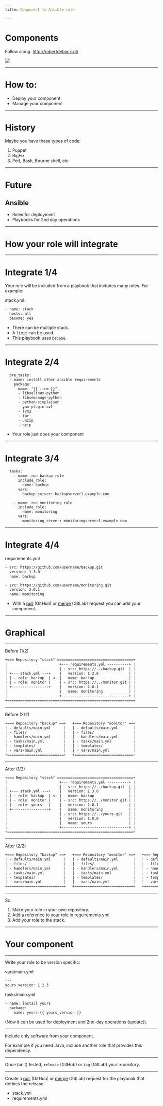 ```yaml
---
title: Component to Ansible role

---
```


# Components

Follow along: http://robertdebock.nl/

<img src="https://api.qrserver.com/v1/create-qr-code/?size=350x350&data=http://robertdebock.nl/presentations/component-to-role/"/>

---

# How to:
- Deploy your component
- Manage your component

---

# History

Maybe you have these types of code:
1. Puppet
2. BigFix
3. Perl, Bash, Bourne shell, etc

----

# Future

## Ansible
- Roles for deployment
- Playbooks for 2nd day operations

---

# How your role will integrate

----

# Integrate 1/4

Your role will be included from a playbook that includes many roles. For example:

stack.yml:
```txt
- name: stack
  hosts: all
  become: yes
```

- There can be multiple stack.
- A `limit` can be used.
- This playbook uses `become`.

----

# Integrate 2/4

```txt
  pre_tasks:
  - name: install other ansible requirements
    package:
      name: "{{ item }}"
      - libselinux-python
      - libsemanage-python
      - python-simplejson
      - yum-plugin-ovl
      - lvm2
      - tar
      - unzip
      - gzip
```

- Your role just does your component

----

# Integrate 3/4

```txt
  tasks:
    - name: run backup role
      include_role:
        name: backup
      vars:
        backup_server: backupserver1.example.com

    - name: run monitoring role
      include_role:
        name: monitoring
      vars:
        monitoring_server: monitoringserver1.example.com
```

----

# Integrate 4/4

requirements.yml
```txt
- src: https://github.com/username/backup.git
  version: 1.3.0
  name: backup

- src: https://github.com/username/monitoring.git
  version: 2.0.1
  name: monitoring
```

- With a [pull](https://help.github.com/articles/creating-a-pull-request/) (GitHub) or [merge](https://docs.gitlab.com/ee/user/project/merge_requests/) (GitLab) request you can add your component.

----

# Graphical

----

Before (1/2)

```txt
+=== Repository "stack" ===================================+
|                        +--- requirements.yml ----------+ |
|                        | - src: https://../backup.git  | |
| +--- stack.yml ---+    |   version: 1.3.0              | |
| | - role: backup  | <- |   name: backup                | |
| | - role: monitor |    | - src: https://../monitor.git | |
| +-----------------+    |   version: 2.0.1              | |
|                        |   name: monitoring            | |
|                        +-------------------------------+ |
+==========================================================+
```

----

Before (2/2)

```txt
+=== Repository "backup" ==+   +=== Repository "monitor" ==+
| - defaults/main.yml      |   | - defaults/main.yml       |
| - files/                 |   | - files/                  |
| - handlers/main.yml      |   | - handlers/main.yml       |
| - tasks/main.yml         |   | - tasks/main.yml          |
| - templates/             |   | - templates/              |
| - vars/main.yml          |   | - vars/main.yml           |
+==========================+   +===========================+
```

----

After (1/2)

```txt
+=== Repository "stack" ===================================+
|                        +--- requirements.yml ----------+ |
|                        | - src: https://../backup.git  | |
| +--- stack.yml ---+    |   version: 1.3.0              | |
| | - role: backup  | <- |   name: backup                | |
| | - role: monitor |    | - src: https://../monitor.git | |
| | - role: yours   |    |   version: 2.0.1              | |
| +-----------------+    |   name: monitoring            | |
|                        | - src: https://../yours.git   | |
|                        |   version: 1.0.0              | |
|                        |   name: yours                 | |
|                        +-------------------------------+ |
+==========================================================+
```

----

After (2/2)

```txt
+=== Repository "backup" ==+   +=== Repository "monitor" ==+   +=== Repository "yours" ===+
| - defaults/main.yml      |   | - defaults/main.yml       |   | - defaults/main.yml      |
| - files/                 |   | - files/                  |   | - files/                 |
| - handlers/main.yml      |   | - handlers/main.yml       |   | - handlers/main.yml      |
| - tasks/main.yml         |   | - tasks/main.yml          |   | - tasks/main.yml         |
| - templates/             |   | - templates/              |   | - templates/             |
| - vars/main.yml          |   | - vars/main.yml           |   | - vars/main.yml          |
+==========================+   +===========================+   +==========================+
```

----

So;
1. Make your role in your own repository.
2. Add a reference to your role in requirements.yml.
3. Add your role to the stack.

---

# Your component

----

Write your role to be version specific:

vars/main.yml:
```txt
---
yours_version: 1.2.3
```

tasks/main.yml
```txt
- name: install yours
  package:
    name: yours-{{ yours_version }}
```

(Now it can be used for deployment and 2nd-day operations (update)).

----

Include only software from your component.

For example if you need Java, include another role that provides this dependency.

----

Once (unit) tested, `release` (GitHub) or `tag` (GitLab) your repository.

----

Create a [pull](https://help.github.com/articles/creating-a-pull-request/) (GitHub) or [merge](https://docs.gitlab.com/ee/user/project/merge_requests/) (GitLab) request for the playbook that defines the release.
- stack.yml
- requirements.yml
